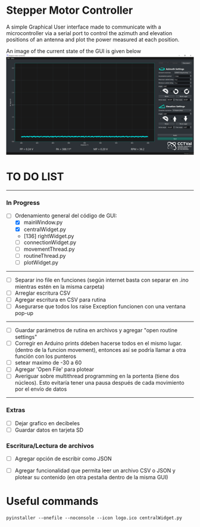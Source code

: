 # Stepper Motor Controller
A simple Graphical User interface made to communicate with a microcontroller via a serial port to control the azimuth and elevation positions of an antenna and plot the power measured at each position.

An image of the current state of the GUI is given below
![image](GUI_mockup.png)

# TO DO LIST
------------------------------------------------------------------
### In Progress

- [ ] Ordenamiento general del código de GUI:
    - [x] mainWindow.py
    - [x] centralWidget.py
    - [136] rightWidget.py
    - [ ] connectionWidget.py
    - [ ] movementThread.py
    - [ ] routineThread.py
    - [ ] plotWidget.py
--------------------------------------------------------------
- [ ] Separar ino file en funciones (según internet basta con separar en .ino mientras estén en la misma carpeta)
- [ ] Arreglar escritura CSV
- [ ] Agregar escritura en CSV para rutina
- [ ] Asegurarse que todos los raise Exception funcionen con una ventana pop-up
-------------------------------------------------------------
- [ ] Guardar parámetros de rutina en archivos  y agregar "open routine settings"
- [ ] Corregir en Arduino prints ddeben hacerse todos en el mismo lugar. (dentro de la funcion movement), entonces así se podría llamar a otra función con los punteros
- [ ] setear maximo de -30 a 60
- [ ] Agregar 'Open File' para plotear
- [ ] Averiguar sobre multithread programming en la portenta (tiene dos núcleos). Esto evitaría tener una pausa después de cada movimiento por el envío de datos
-------------------------------------------------------------------
### Extras
- [ ] Dejar grafico en decibeles
- [ ] Guardar datos en tarjeta SD

### Escritura/Lectura de archivos
- [ ] Agregar opción de escribir como JSON
- [ ] Agregar funcionalidad que permita leer un archivo CSV o JSON y plotear su contenido (en otra pestaña dentro de la misma GUI)



# Useful commands
```
pyinstaller --onefile --noconsole --icon logo.ico centralWidget.py
```
